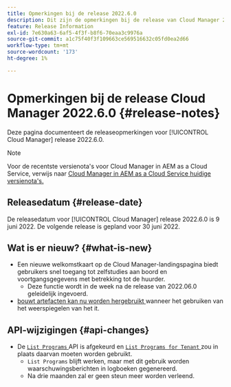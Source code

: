 ```yaml
---
title: Opmerkingen bij de release 2022.6.0
description: Dit zijn de opmerkingen bij de release van Cloud Manager 2022.6.0.
feature: Release Information
exl-id: 7e630a63-6af5-4f3f-b8f6-70eaa3c9976a
source-git-commit: a1c75f40f3f109663ce569516632c05fd0ea2d66
workflow-type: tm+mt
source-wordcount: '173'
ht-degree: 1%

---
```


# Opmerkingen bij de release Cloud Manager 2022.6.0 {#release-notes}

Deze pagina documenteert de releaseopmerkingen voor [!UICONTROL Cloud Manager] release 2022.6.0.

>[!NOTE]
>
>Voor de recentste versienota&#39;s voor Cloud Manager in AEM as a Cloud Service, verwijs naar [ Cloud Manager in AEM as a Cloud Service huidige versienota&#39;s.](https://experienceleague.adobe.com/docs/experience-manager-cloud-service/content/implementing/using-cloud-manager/release-notes-cloud-manager/release-notes-cm-current.html)

## Releasedatum {#release-date}

De releasedatum voor [!UICONTROL Cloud Manager] release 2022.6.0 is 9 juni 2022. De volgende release is gepland voor 30 juni 2022.

## Wat is er nieuw? {#what-is-new}

* Een nieuwe welkomstkaart op de Cloud Manager-landingspagina biedt gebruikers snel toegang tot zelfstudies aan boord en voortgangsgegevens met betrekking tot de huurder.
   * Deze functie wordt in de week na de release van 2022.06.0 geleidelijk ingevoerd.
* [ bouwt artefacten kan nu worden hergebruikt ](/help/getting-started/project-setup.md#build-artifact-reuse) wanneer het gebruiken van het weerspiegelen van het it.

## API-wijzigingen {#api-changes}

* De [`List Programs` ](https://developer.adobe.com/experience-cloud/cloud-manager/reference/api/#operation/getPrograms) API is afgekeurd en [`List Programs for Tenant` ](https://developer.adobe.com/experience-cloud/cloud-manager/reference/api/#operation/getProgramsForTenant) zou in plaats daarvan moeten worden gebruikt.
   * `List Programs` blijft werken, maar met dit gebruik worden waarschuwingsberichten in logboeken gegenereerd.
   * Na drie maanden zal er geen steun meer worden verleend.
